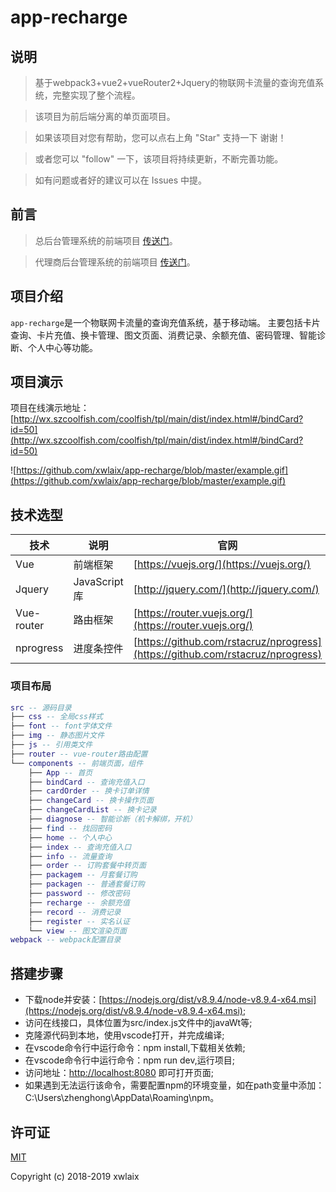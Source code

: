 # app-recharge

## 说明

> 基于webpack3+vue2+vueRouter2+Jquery的物联网卡流量的查询充值系统，完整实现了整个流程。

> 该项目为前后端分离的单页面项目。

> 如果该项目对您有帮助，您可以点右上角 "Star" 支持一下 谢谢！

> 或者您可以 "follow" 一下，该项目将持续更新，不断完善功能。

> 如有问题或者好的建议可以在 Issues 中提。

## 前言

> 总后台管理系统的前端项目
[传送门](https://github.com/xwlaix/admin-manage)。

> 代理商后台管理系统的前端项目
[传送门](https://github.com/xwlaix/agent-manage)。

## 项目介绍

`app-recharge`是一个物联网卡流量的查询充值系统，基于移动端。
主要包括卡片查询、卡片充值、换卡管理、图文页面、消费记录、余额充值、密码管理、智能诊断、个人中心等功能。

## 项目演示

项目在线演示地址：[http://wx.szcoolfish.com/coolfish/tpl/main/dist/index.html#/bindCard?id=50](http://wx.szcoolfish.com/coolfish/tpl/main/dist/index.html#/bindCard?id=50)  

![https://github.com/xwlaix/app-recharge/blob/master/example.gif](https://github.com/xwlaix/app-recharge/blob/master/example.gif)

## 技术选型

技术 | 说明 | 官网
----|----|----
Vue | 前端框架 | [https://vuejs.org/](https://vuejs.org/)
Jquery | JavaScript库 | [http://jquery.com/](http://jquery.com/)
Vue-router | 路由框架 | [https://router.vuejs.org/](https://router.vuejs.org/)
nprogress | 进度条控件 | [https://github.com/rstacruz/nprogress](https://github.com/rstacruz/nprogress)

### 项目布局

``` lua
src -- 源码目录
├── css -- 全局css样式
├── font -- font字体文件
├── img -- 静态图片文件
├── js -- 引用类文件
├── router -- vue-router路由配置
└── components -- 前端页面，组件
    ├── App -- 首页
    ├── bindCard -- 查询充值入口
    ├── cardOrder -- 换卡订单详情
    ├── changeCard -- 换卡操作页面
    ├── changeCardList -- 换卡记录
    ├── diagnose -- 智能诊断（机卡解绑，开机）
    ├── find -- 找回密码
    ├── home -- 个人中心
    ├── index -- 查询充值入口
    ├── info -- 流量查询
    ├── order -- 订购套餐中转页面
    ├── packagem -- 月套餐订购
    ├── packagen -- 普通套餐订购
    ├── password -- 修改密码
    ├── recharge -- 余额充值
    ├── record -- 消费记录
    ├── register -- 实名认证
    └── view -- 图文渲染页面
webpack -- webpack配置目录
```

## 搭建步骤
- 下载node并安装：[https://nodejs.org/dist/v8.9.4/node-v8.9.4-x64.msi](https://nodejs.org/dist/v8.9.4/node-v8.9.4-x64.msi);
- 访问在线接口，具体位置为src/index.js文件中的javaWt等;
- 克隆源代码到本地，使用vscode打开，并完成编译;
- 在vscode命令行中运行命令：npm install,下载相关依赖;
- 在vscode命令行中运行命令：npm run dev,运行项目;
- 访问地址：[http://localhost:8080](http://localhost:8080) 即可打开页面;
- 如果遇到无法运行该命令，需要配置npm的环境变量，如在path变量中添加：C:\Users\zhenghong\AppData\Roaming\npm。

## 许可证

[MIT](https://github.com/xwlaix/agent-manage/blob/master/LICENSE)

Copyright (c) 2018-2019 xwlaix
